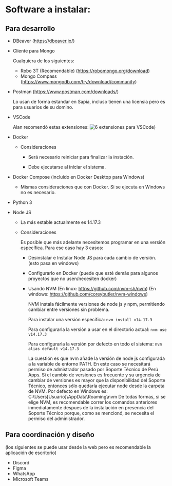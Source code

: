 # Software a instalar:

## Para desarrollo

- DBeaver (https://dbeaver.io/)

- Cliente para Mongo
  
  Cualquiera de los siguientes:
  
  - Robo 3T (Recomendable) (https://robomongo.org/download)
  - Mongo Compass (https://www.mongodb.com/try/download/community)

- Postman (https://www.postman.com/downloads/)

  Lo usan de forma estandar en Sapia, incluso tienen una licensia pero es para usuarios de su domino.

- VSCode

  Alan recomendó estas extensiones: ![6 extensiones para VSCode](https://media.discordapp.net/attachments/861674535262093335/861995197700243456/unknown.png?width=675&height=670))

- Docker
 
  - Consideraciones

    - Será necesario reiniciar para finalizar la instación.
 
    - Debe ejecutarse al iniciar el sistema.
    
- Docker Compose (incluído en Docker Desktop para Windows)

    - Mismas consideraciones que con Docker. Si se ejecuta en Windows no es necesario.


- Python 3
- Node JS

  - La más estable actualmente es 14.17.3

  - Consideraciones

    Es posible que más adelante necesitemos programar en una versión específica. Para ese caso hay 3 casos:

    - Desinstalar e Instalar Node JS para cada cambio de versión. (esto pasa en windows)

    - Configurarlo en Docker (puede que esté demás para algunos proyectos que no usen/necesiten docker)

    - Usando NVM
      (En linux: https://github.com/nvm-sh/nvm)
      (En windows: https://github.com/coreybutler/nvm-windows)

      NVM instala fácilmente versiones de node js y npm, permitiendo cambiar entre versiones sin problema.
      
      Para instalar una versión específica:
      ```nvm install v14.17.3```
      
      Para configurarla la versión a usar en el directorio actual:
      ```nvm use v14.17.3```
      
      Para configurarla la versión por defecto en todo el sistema:
      ```nvm alias default v14.17.3```
      
      La cuestión es que nvm añade la versión de node js configurada a la variable de entorno PATH. En este caso se necesitará permiso de admistrador pasado por Soporte Técnico de Perú Apps. Si el cambio de versiones es frecuente y su urgencia de cambiar de versiones es mayor que la disponibilidad del Soporte Técnico, entonces sólo quedaría ejecutar node desde la carpeta de NVM. Por defecto en Windows es: C:\Users\[Usuario]\AppData\Roaming\nvm
      De todas formas, si se elige NVM, es recomendable correr los comandos anteriores inmediatamente despues de la instalación en presencia del Soporte Técnico porque, como se mencionó, se necesita el permiso del administrador.

## Para coordinación y diseño

(los siguientes se puede usar desde la web pero es recomendable la aplicación de escritorio)

- Discord
- Figma
- WhatsApp
- Microsoft Teams
